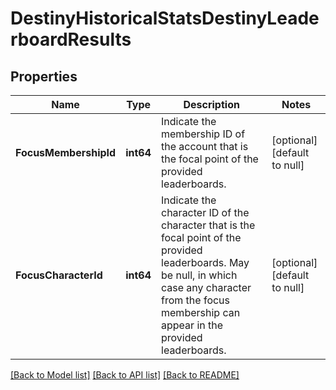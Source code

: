 # DestinyHistoricalStatsDestinyLeaderboardResults

## Properties
Name | Type | Description | Notes
------------ | ------------- | ------------- | -------------
**FocusMembershipId** | **int64** | Indicate the membership ID of the account that is the focal point of the provided leaderboards. | [optional] [default to null]
**FocusCharacterId** | **int64** | Indicate the character ID of the character that is the focal point of the provided leaderboards. May be null, in which case any character from the focus membership can appear in the provided leaderboards. | [optional] [default to null]

[[Back to Model list]](../README.md#documentation-for-models) [[Back to API list]](../README.md#documentation-for-api-endpoints) [[Back to README]](../README.md)



